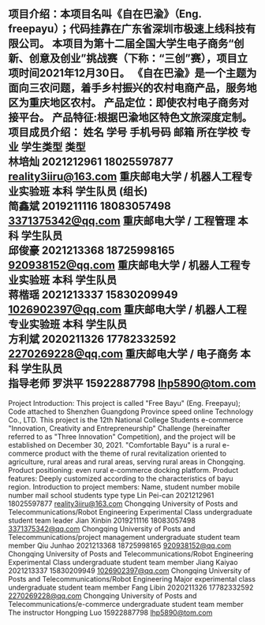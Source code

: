 项目介绍：本项目名叫《自在巴渝》（Eng. freepayu）；代码挂靠在广东省深圳市极速上线科技有限公司。
本项目为第十二届全国大学生电子商务“创新、创意及创业”挑战赛（下称：“三创”赛），项目立项时间2021年12月30日。
    《自在巴渝》是一个主题为面向三农问题，着手乡村振兴的农村电商产品，服务地区为重庆地区农村。
    产品定位：即使农村电子商务对接平台。
    产品特征:根据巴渝地区特色文旅深度定制。
项目成员介绍：
    姓名	  学号     	手机号码	    邮箱 	             所在学校	          专业	          学生类型  	类型	
    林培灿	2021212961	18025597877 reality3iiru@163.com	重庆邮电大学 /	机器人工程专业实验班	 本科	  学生队员 (组长)	    
    简鑫斌	2019211116	18083057498	3371375342@qq.com	    重庆邮电大学 /	工程管理              	本科	 学生队员	    
    邱俊豪	2021213368	18725998165	920938152@qq.com	    重庆邮电大学 /	机器人工程专业实验班	 本科	  学生队员	    
    蒋楷瑶	2021213337	15830209949	1026902397@qq.com	    重庆邮电大学 /	机器人工程专业实验班	 本科	  学生队员	    
    方利斌	2020211326	17782332592	2270269228@qq.com	    重庆邮电大学 /	电子商务	            本科	     学生队员	    
指导老师
    罗洪平	15922887798	lhp5890@tom.com	
-------------------------------------------------------------------------------------------------------------------------
Project Introduction: This project is called "Free Bayu" (Eng. Freepayu); Code attached to Shenzhen Guangdong Province speed online Technology Co., LTD.
This project is the 12th National College Students e-commerce "Innovation, Creativity and Entrepreneurship" Challenge (hereinafter referred to as "Three Innovation" Competition), and the project will be established on December 30, 2021.
"Comfortable Bayu" is a rural e-commerce product with the theme of rural revitalization oriented to agriculture, rural areas and rural areas, serving rural areas in Chongqing.
Product positioning: even rural e-commerce docking platform.
Product features: Deeply customized according to the characteristics of bayu region.
Introduction to project members:
Name, student number mobile number mail school students type type
Lin Pei-can 2021212961 18025597877 reality3iiru@163.com Chongqing University of Posts and Telecommunications/Robot Engineering Experimental Class undergraduate student team leader
Jian Xinbin 2019211116 18083057498 3371375342@qq.com Chongqing University of Posts and Telecommunications/project management undergraduate student team member
Qiu Junhao 2021213368 18725998165 920938152@qq.com Chongqing University of Posts and Telecommunications/Robot Engineering Experimental Class undergraduate student team member
Jiang Kaiyao 2021213337 15830209949 1026902397@qq.com Chongqing University of Posts and Telecommunications/Robot Engineering Major experimental class undergraduate student team member
Fang Libin 2020211326 17782332592 2270269228@qq.com Chongqing University of Posts and Telecommunications/e-commerce undergraduate student team member
The instructor
Hongping Luo 15922887798 lhp5890@tom.com